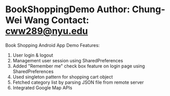 BookShoppingDemo
Author: Chung-Wei Wang 
Contact: cww289@nyu.edu
=======================

Book Shopping Android App Demo Features:
1. User login & logout 
2. Management user session using SharedPreferences
3. Added "Remember me" check box feature on login page using SharedPreferences
4. Used singleton pattern for shopping cart object
5. Fetched category list by parsing JSON file from remote server
6. Integrated Google Map APIs
